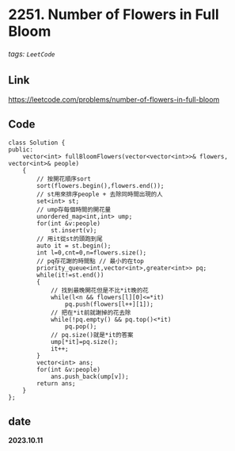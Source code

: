 # 2251. Number of Flowers in Full Bloom
###### tags: `LeetCode`
## **Link**
https://leetcode.com/problems/number-of-flowers-in-full-bloom
## **Code**
```cpp=
class Solution {
public:
    vector<int> fullBloomFlowers(vector<vector<int>>& flowers, vector<int>& people) 
    {
        // 按開花順序sort
        sort(flowers.begin(),flowers.end());
        // st用來排序people + 去除同時間出現的人
        set<int> st;
        // ump存每個時間的開花量
        unordered_map<int,int> ump;
        for(int &v:people)
            st.insert(v);
        // 用it從st的頭跑到尾
        auto it = st.begin();
        int l=0,cnt=0,n=flowers.size();
        // pq存花謝的時間點 // 最小的在top
        priority_queue<int,vector<int>,greater<int>> pq;
        while(it!=st.end())
        {
            // 找到最晚開花但是不比*it晚的花
            while(l<n && flowers[l][0]<=*it)
                pq.push(flowers[l++][1]);
            // 把在*it前就謝掉的花去除
            while(!pq.empty() && pq.top()<*it)
                pq.pop();
            // pq.size()就是*it的答案
            ump[*it]=pq.size();
            it++;
        }
        vector<int> ans;
        for(int &v:people)
            ans.push_back(ump[v]);
        return ans;
    }
};
```
## date
**2023.10.11**
